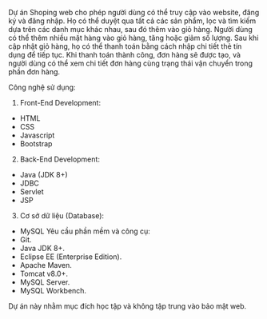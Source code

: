 Dự án Shoping web cho phép người dùng có thể truy cập vào website, đăng ký và đăng nhập. Họ có thể duyệt qua tất cả các sản phẩm, lọc và tìm kiếm dựa trên các danh mục khác nhau, sau đó thêm vào giỏ hàng. Người dùng có thể thêm nhiều mặt hàng vào giỏ hàng, tăng hoặc giảm số lượng. Sau khi cập nhật giỏ hàng, họ có thể thanh toán bằng cách nhập chi tiết thẻ tín dụng để tiếp tục. Khi thanh toán thành công, đơn hàng sẽ được tạo, và người dùng có thể xem chi tiết đơn hàng cùng trạng thái vận chuyển trong phần đơn hàng.                  

Công nghệ sử dụng:
1. Front-End Development:
- HTML
- CSS
- Javascript
- Bootstrap
2. Back-End Development:
- Java (JDK 8+)
- JDBC
- Servlet
- JSP
3. Cơ sở dữ liệu (Database):
- MySQL
Yêu cầu phần mềm và công cụ:
- Git.
- Java JDK 8+.
- Eclipse EE (Enterprise Edition).
- Apache Maven.
- Tomcat v8.0+.
- MySQL Server.
- MySQL Workbench. 

Dự án này nhằm mục đích học tập và không tập trung vào bảo mật web.  

